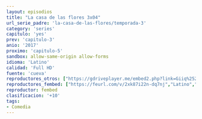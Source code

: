 ```yaml
---
layout: episodios
title: "La casa de las flores 3x04"
url_serie_padre: 'la-casa-de-las-flores/temporada-3'
category: 'series'
capitulo: 'yes'
prev: 'capitulo-3'
anio: '2017'
proximo: 'capitulo-5'
sandbox: allow-same-origin allow-forms
idioma: 'Latino'
calidad: 'Full HD'
fuente: 'cueva'
reproductores_otros: ["https://gdriveplayer.me/embed2.php?link=Giiq%252BTZ2EMorbR%252BYY80GzwoPoHbN5hR0dgatTDZMG0%252BgVJ72RQnKAXhvJ4d2qVAESA9Hjm%252F94RWrhW2OUELZmL80PIDWGvqCOhWokSn9lQrI5sRzPfI2b9tVceGv8fs6%252B5jIovLuIcA9DWPjajSrIG3QZ%252Fl9OMz2LH4NScpJ%252B1U8nclInnrS80xkQWh41e7KTYR0m29SBwAs2ctsA%252F%252F11b","Latino","https://supervideo.tv/e/u1bnqhcd1lgx","Latino","https://mstream.space/unv5v9ta2hh0","Latino","https://gounlimited.to/embed-ujxuixq4agnz.html","Latino","https://mstream.space/fiyeyb9uc64k","Latino"]
reproductores_fembed: ["https://feurl.com/v/2xk87i22n-dq7nj","Latino","https://feurl.com/v/zrqr2ijj50px4-5","Latino"]
reproductor: fembed
clasificacion: '+10'
tags:
- Comedia
---
```












